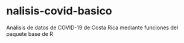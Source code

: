 # nalisis-covid-basico
Análisis de datos de COVID-19 de Costa Rica mediante funciones del paquete base de R
